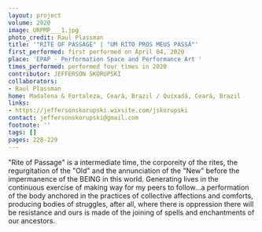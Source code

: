 ```yaml
---
layout: project
volume: 2020
image: URPMP___1.jpg
photo_credit: Raul Plassman
title: '"RITE OF PASSAGE" | "UM RITO PROS MEUS PASSÁ"'
first_performed: first performed on April 04, 2020
place: 'EPAP - Performation Space and Performance Art '
times_performed: performed four times in 2020
contributor: JEFFERSON SKORUPSKI
collaborators:
- Raul Plassman
home: Madalena & Fortaleza, Ceará, Brazil / Quixadá, Ceará, Brazil
links:
- https://jeffersonskorupski.wixsite.com/jskorupski
contact: jeffersonskorupski@gmail.com
footnote: ''
tags: []
pages: 228-229
---
```




"Rite of Passage" is a intermediate time, the corporeity of the rites, the regurgitation of the "Old" and the annunciation of the "New" before the impermanence of the BEING in this world. Generating lives in the continuous exercise of making way for my peers to follow...a performation of the body anchored in the practices of collective affections and comforts, producing bodies of struggles, after all, where there is oppression there will be resistance and ours is made of the joining of spells and enchantments of our ancestors.
